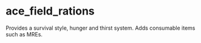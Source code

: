 ace_field_rations
==================

Provides a survival style, hunger and thirst system.
Adds consumable items such as MREs.
